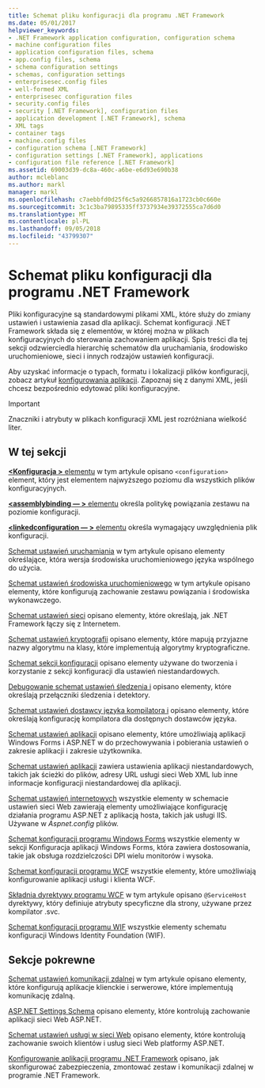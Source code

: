```yaml
---
title: Schemat pliku konfiguracji dla programu .NET Framework
ms.date: 05/01/2017
helpviewer_keywords:
- .NET Framework application configuration, configuration schema
- machine configuration files
- application configuration files, schema
- app.config files, schema
- schema configuration settings
- schemas, configuration settings
- enterprisesec.config files
- well-formed XML
- enterprisesec configuration files
- security.config files
- security [.NET Framework], configuration files
- application development [.NET Framework], schema
- XML tags
- container tags
- machine.config files
- configuration schema [.NET Framework]
- configuration settings [.NET Framework], applications
- configuration file reference [.NET Framework]
ms.assetid: 69003d39-dc8a-460c-a6be-e6d93e690b38
author: mcleblanc
ms.author: markl
manager: markl
ms.openlocfilehash: c7aebbfd0d25f6c5a9266857816a1723cb0c660e
ms.sourcegitcommit: 3c1c3ba79895335ff3737934e39372555ca7d6d0
ms.translationtype: MT
ms.contentlocale: pl-PL
ms.lasthandoff: 09/05/2018
ms.locfileid: "43799307"
---
```

# <a name="configuration-file-schema-for-the-net-framework"></a>Schemat pliku konfiguracji dla programu .NET Framework

Pliki konfiguracyjne są standardowymi plikami XML, które służy do zmiany ustawień i ustawienia zasad dla aplikacji. Schemat konfiguracji .NET Framework składa się z elementów, w której można w plikach konfiguracyjnych do sterowania zachowaniem aplikacji. Spis treści dla tej sekcji odzwierciedla hierarchię schematów dla uruchamiania, środowisko uruchomieniowe, sieci i innych rodzajów ustawień konfiguracji.

Aby uzyskać informacje o typach, formatu i lokalizacji plików konfiguracji, zobacz artykuł [konfigurowania aplikacji](~/docs/framework/configure-apps/index.md). Zapoznaj się z danymi XML, jeśli chcesz bezpośrednio edytować pliki konfiguracyjne.

> [!IMPORTANT]
> Znaczniki i atrybuty w plikach konfiguracji XML jest rozróżniana wielkość liter.

## <a name="in-this-section"></a>W tej sekcji

[**\<Konfiguracja >** elementu](~/docs/framework/configure-apps/file-schema/configuration-element.md) w tym artykule opisano `<configuration>` element, który jest elementem najwyższego poziomu dla wszystkich plików konfiguracyjnych.

[**\<assemblybinding — >** elementu](~/docs/framework/configure-apps/file-schema/assemblybinding-element-for-configuration.md) określa politykę powiązania zestawu na poziomie konfiguracji.

[**\<linkedconfiguration — >** elementu](~/docs/framework/configure-apps/file-schema/linkedconfiguration-element.md) określa wymagający uwzględnienia plik konfiguracji.

[Schemat ustawień uruchamiania](~/docs/framework/configure-apps/file-schema/startup/index.md) w tym artykule opisano elementy określające, która wersja środowiska uruchomieniowego języka wspólnego do użycia.

[Schemat ustawień środowiska uruchomieniowego](~/docs/framework/configure-apps/file-schema/runtime/index.md) w tym artykule opisano elementy, które konfigurują zachowanie zestawu powiązania i środowiska wykonawczego.

[Schemat ustawień sieci](~/docs/framework/configure-apps/file-schema/network/index.md) opisano elementy, które określają, jak .NET Framework łączy się z Internetem.

[Schemat ustawień kryptografii](~/docs/framework/configure-apps/file-schema/cryptography/index.md) opisano elementy, które mapują przyjazne nazwy algorytmu na klasy, które implementują algorytmy kryptograficzne.

[Schemat sekcji konfiguracji](~/docs/framework/configure-apps/file-schema/configuration-sections-schema.md) opisano elementy używane do tworzenia i korzystanie z sekcji konfiguracji dla ustawień niestandardowych.

[Debugowanie schemat ustawień śledzenia i](~/docs/framework/configure-apps/file-schema/trace-debug/index.md) opisano elementy, które określają przełączniki śledzenia i detektory.

[Schemat ustawień dostawcy języka kompilatora i](~/docs/framework/configure-apps/file-schema/compiler/index.md) opisano elementy, które określają konfigurację kompilatora dla dostępnych dostawców języka.

[Schemat ustawień aplikacji](~/docs/framework/configure-apps/file-schema/application-settings-schema.md) opisano elementy, które umożliwiają aplikacji Windows Forms i ASP.NET w do przechowywania i pobierania ustawień o zakresie aplikacji i zakresie użytkownika.

[Schemat ustawień aplikacji](~/docs/framework/configure-apps/file-schema/appsettings/index.md) zawiera ustawienia aplikacji niestandardowych, takich jak ścieżki do plików, adresy URL usługi sieci Web XML lub inne informacje konfiguracji niestandardowej dla aplikacji.

[Schemat ustawień internetowych](~/docs/framework/configure-apps/file-schema/web/index.md) wszystkie elementy w schemacie ustawień sieci Web zawierają elementy umożliwiające konfigurację działania programu ASP.NET z aplikacją hosta, takich jak usługi IIS. Używane w *Aspnet.config* plików.

[Schemat konfiguracji programu Windows Forms](winforms/index.md) wszystkie elementy w sekcji Konfiguracja aplikacji Windows Forms, która zawiera dostosowania, takie jak obsługa rozdzielczości DPI wielu monitorów i wysoka.

[Schemat konfiguracji programu WCF](~/docs/framework/configure-apps/file-schema/wcf/index.md) wszystkie elementy, które umożliwiają konfigurowanie aplikacji usługi i klienta WCF.

[Składnia dyrektywy programu WCF](~/docs/framework/configure-apps/file-schema/wcf-directive/index.md) w tym artykule opisano `@ServiceHost` dyrektywy, który definiuje atrybuty specyficzne dla strony, używane przez kompilator .svc.

[Schemat konfiguracji programu WIF](windows-identity-foundation/index.md) wszystkie elementy schematu konfiguracji Windows Identity Foundation (WIF).

## <a name="related-sections"></a>Sekcje pokrewne

[Schemat ustawień komunikacji zdalnej](https://msdn.microsoft.com/library/dc2d1e62-9af7-4ca1-99fd-98b93bb4db9e) w tym artykule opisano elementy, które konfigurują aplikacje klienckie i serwerowe, które implementują komunikację zdalną.

[ASP.NET Settings Schema](https://msdn.microsoft.com/library/b5ysx397\(v=vs.100\).aspx) opisano elementy, które kontrolują zachowanie aplikacji sieci Web ASP.NET.

[Schemat ustawień usługi w sieci Web](https://msdn.microsoft.com/library/f84d6d55-1add-4eb7-ae46-33df5833ea2e) opisano elementy, które kontrolują zachowanie swoich klientów i usług sieci Web platformy ASP.NET.

[Konfigurowanie aplikacji programu .NET Framework](https://msdn.microsoft.com/library/d789b592-fcb5-4e3d-8ac9-e0299adaaa42) opisano, jak skonfigurować zabezpieczenia, zmontować zestaw i komunikacji zdalnej w programie .NET Framework.
